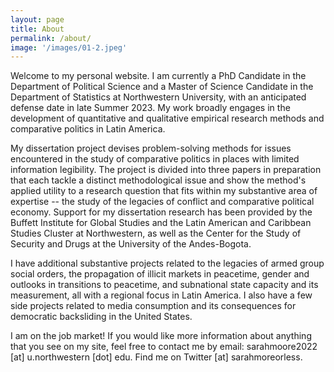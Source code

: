 ```yaml
---
layout: page
title: About
permalink: /about/
image: '/images/01-2.jpeg'
---
```


Welcome to my personal website. I am currently a PhD Candidate in the Department of Political Science and a Master of Science Candidate in the Department of Statistics at Northwestern University, with an anticipated defense date in late Summer 2023. My work broadly engages in the development of quantitative and qualitative empirical research methods and comparative politics in Latin America. 

My dissertation project devises problem-solving methods for issues encountered in the study of comparative politics in places with limited information legibility. The project is divided into three papers in preparation that each tackle a distinct methodological issue and show the method's applied utility to a research question that fits within my substantive area of expertise -- the study of the legacies of conflict and comparative political economy. Support for my dissertation research has been provided by the Buffett Institute for Global Studies and the Latin American and Caribbean Studies Cluster at Northwestern, as well as the Center for the Study of Security and Drugs at the University of the Andes-Bogota.   

I have additional substantive projects related to the legacies of armed group social orders, the propagation of illicit markets in peacetime, gender and outlooks in transitions to peacetime, and subnational state capacity and its measurement, all with a regional focus in Latin America. I also have a few side projects related to media consumption and its consequences for democratic backsliding in the United States. 

I am on the job market! If you would like more information about anything that you see on my site, feel free to contact me by email: sarahmoore2022 [at] u.northwestern [dot] edu. Find me on Twitter [at] sarahmoreorless. 